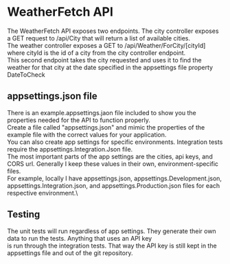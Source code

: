 ﻿# WeatherFetch API

The WeatherFetch API exposes two endpoints. The city controller exposes a GET request to /api/City that will return a list of available cities.\
The weather controller exposes a GET to /api/Weather/ForCity/[cityId] where cityId is the id of a city from the city controller endpoint.\
This second endpoint takes the city requested and uses it to find the weather for that city at the date specified in the appsettings file property DateToCheck

## appsettings.json file
There is an example.appsettings.jaon file included to show you the properties needed for the API to function properly.\
Create a file called "appsettings.json" and mimic the properties of the example file with the correct values for your application.\
You can also create app settings for specific environments. Integration tests require the appsettings.Integration.Json file.\
The most important parts of the app settings are the cities, api keys, and CORS url. Generally I keep these values in their own, environment-specific files.\
For example, locally I have appsettings.json, appsettings.Development.json, appsettings.Integration.json, and appsettings.Production.json files for each respective environment.\

## Testing

The unit tests will run regardless of app settings. They generate their own data to run the tests. Anything that uses an API key\
is run through the integration tests. That way the API key is still kept in the appsettings file and out of the git repository.
